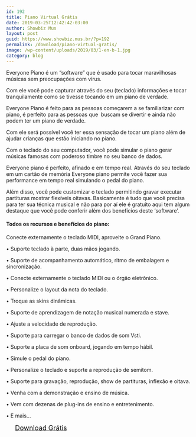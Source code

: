 ```yaml
---
id: 192
title: Piano Virtual Grátis
date: 2019-03-25T12:42:42-03:00
author: Showbiz Mus
layout: post
guid: https://www.showbiz.mus.br/?p=192
permalink: /download/piano-virtual-gratis/
image: /wp-content/uploads/2019/03/1-en-b-1.jpg
category: blog
---
```

 

Everyone Piano é um “software” que é usado para tocar maravilhosas músicas sem preocupações com vírus.  


Com ele você pode capturar através do seu (teclado) informações e tocar tranquilamente como se tivesse tocando em um piano de verdade.  


Everyone Piano é feito para as pessoas começarem a se familiarizar com piano, é perfeito para as pessoas que &nbsp;buscam se divertir e ainda não podem ter um piano de verdade.  


Com ele será possível você ter essa sensação de tocar um piano além de ajudar crianças que estão iniciando no piano.  
<figure class="wp-block-embed-youtube wp-block-embed is-type-video is-provider-youtube wp-embed-aspect-16-9 wp-has-aspect-ratio">

<div class="wp-block-embed__wrapper">
  <div class="ast-oembed-container">
  </div>
</div></figure> 

Com o teclado do seu computador, você pode simular o piano gerar músicas famosas com poderoso timbre no seu banco de dados.  


Everyone piano é perfeito, afinado e em tempo real. Através do seu teclado em um cartão de memória Everyone piano permite você fazer sua performance em tempo real simulando o pedal do piano.  


Além disso, você pode customizar o teclado permitindo gravar executar partituras mostrar flexíveis oitavas. Basicamente é tudo que você precisa para ter sua técnica musical e não para por aí ele é gratuito aqui tem algum destaque que você pode conferir além dos benefícios deste ‘software’.  


#### **Todos os recursos e benefícios do piano:**

Conecte externamente o teclado MIDI, aproveite o Grand Piano.  


• Suporte teclado à parte, duas mãos jogando.  


• Suporte de acompanhamento automático, ritmo de embalagem e sincronização.  


• Conecte externamente o teclado MIDI ou o órgão eletrônico.  


• Personalize o layout da nota do teclado.  


• Troque as skins dinâmicas.  


• Suporte de aprendizagem de notação musical numerada e stave.  


• Ajuste a velocidade de reprodução.  


• Suporte para carregar o banco de dados de som Vsti.  


• Suporte a placa de som onboard, jogando em tempo hábil.  


• Simule o pedal do piano.  


• Personalize o teclado e suporte a reprodução de semitom.  


• Suporte para gravação, reprodução, show de partituras, inflexão e oitava.  


• Venha com a demonstração e ensino de música.  


• Vem com dezenas de plug-ins de ensino e entretenimento.  


• E mais&#8230;

<div id="wp-block-themeisle-blocks-button-group-931fae49" class="wp-block-themeisle-blocks-button-group" style="justify-content:center;align-items:center">
  <a href="https://bit.ly/2Fy9RJk"  class="wp-block-themeisle-blocks-button wp-block-themeisle-blocks-button-0" style="font-size:18px;font-style:normal;border-width:0px;border-radius:0px;padding:10px 24px " rel="noopener noreferrer"><span>Download Grátis</span></a>
</div>